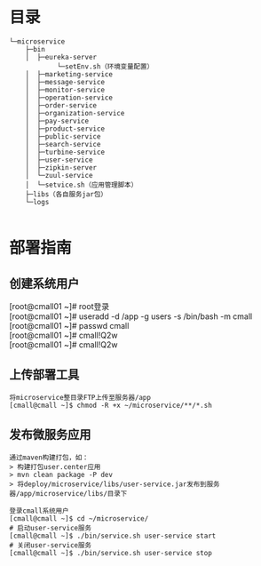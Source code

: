# 目录
```
└─microservice
    ├─bin
    │  ├─eureka-server
            └─setEnv.sh（环境变量配置）
    │  ├─marketing-service
    │  ├─message-service
    │  ├─monitor-service
    │  ├─operation-service
    │  ├─order-service
    │  ├─organization-service
    │  ├─pay-service
    │  ├─product-service
    │  ├─public-service
    │  ├─search-service
    │  ├─turbine-service
    │  ├─user-service
    │  ├─zipkin-server
    │  └─zuul-service
    │  └─setvice.sh（应用管理脚本）
    ├─libs（各自服务jar包）
    └─logs


```


# 部署指南
## 创建系统用户
[root@cmall01 ~]#  root登录  
[root@cmall01 ~]#  useradd -d /app -g users  -s /bin/bash -m cmall  
[root@cmall01 ~]#  passwd cmall  
[root@cmall01 ~]#  cmall!Q2w  
[root@cmall01 ~]#  cmall!Q2w  

## 上传部署工具
```
将microservice整目录FTP上传至服务器/app
[cmall@cmall ~]$ chmod -R +x ~/microservice/**/*.sh
```

## 发布微服务应用
```
通过maven构建打包，如：
> 构建打包user.center应用
> mvn clean package -P dev
> 将deploy/microservice/libs/user-service.jar发布到服务器/app/microservice/libs/目录下

登录cmall系统用户
[cmall@cmall ~]$ cd ~/microservice/
# 启动user-service服务
[cmall@cmall ~]$ ./bin/service.sh user-service start
# 关闭user-service服务
[cmall@cmall ~]$ ./bin/service.sh user-service stop
```
